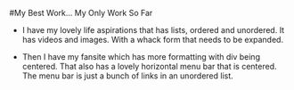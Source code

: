 #My Best Work... My Only Work So Far 

- I have my lovely life aspirations that has lists, ordered and unordered. It has videos and images. With a whack form that needs to be expanded.

- Then I have my fansite which has more formatting with div being centered. That also has a lovely horizontal menu bar that is centered. The menu bar is just a bunch of links in an unordered list.


